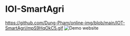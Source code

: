 # IOI-SmartAgri
https://github.com/Dung-Pham/online-img/blob/main/IOT-SmartAgri/mpS9HqOkC5.gif
![Demo website](https://github.com/Dung-Pham/online-img/blob/main/IOT-SmartAgri/mpS9HqOkC5.gif
)
